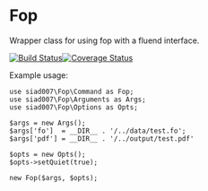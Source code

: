 Fop
===

Wrapper class for using fop with a fluend interface.

[![Build Status](https://travis-ci.org/siad007/Fop.png?branch=master)](https://travis-ci.org/siad007/Fop)[![Coverage Status](https://coveralls.io/repos/siad007/Fop/badge.png?branch=master)](https://coveralls.io/r/siad007/Fop?branch=master)

Example usage:
```
use siad007\Fop\Command as Fop;
use siad007\Fop\Arguments as Args;
use siad007\Fop\Options as Opts;

$args = new Args();
$args['fo']  = __DIR__ . '/../data/test.fo';
$args['pdf'] = __DIR__ . '/../output/test.pdf'

$opts = new Opts();
$opts->setQuiet(true);

new Fop($args, $opts);
```
